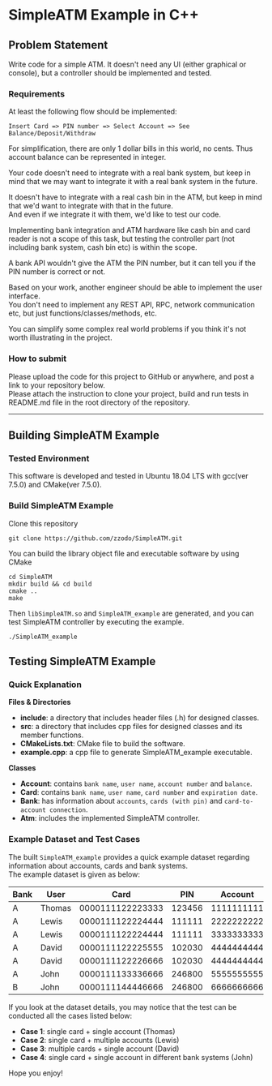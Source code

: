 # SimpleATM Example in C++

## Problem Statement
Write code for a simple ATM. It doesn't need any UI (either graphical or console), but a controller should be implemented and tested.  

### Requirements
At least the following flow should be implemented:
```
Insert Card => PIN number => Select Account => See Balance/Deposit/Withdraw
```
For simplification, there are only 1 dollar bills in this world, no cents. Thus account balance can be represented in integer.  

Your code doesn't need to integrate with a real bank system, but keep in mind that we may want to integrate it with a real bank system in the future. 

It doesn't have to integrate with a real cash bin in the ATM, but keep in mind that we'd want to integrate with that in the future.  
And even if we integrate it with them, we'd like to test our code.  

Implementing bank integration and ATM hardware like cash bin and card reader is not a scope of this task,
but testing the controller part (not including bank system, cash bin etc) is within the scope.  

A bank API wouldn't give the ATM the PIN number, but it can tell you if the PIN number is correct or not.  

Based on your work, another engineer should be able to implement the user interface.  
You don't need to implement any REST API, RPC, network communication etc, but just functions/classes/methods, etc.

You can simplify some complex real world problems if you think it's not worth illustrating in the project.


### How to submit
Please upload the code for this project to GitHub or anywhere, and post a link to your repository below.  
Please attach the instruction to clone your project, build and run tests in README.md file in the root directory of the repository.

---

## Building SimpleATM Example

### Tested Environment
This software is developed and tested in Ubuntu 18.04 LTS with gcc(ver 7.5.0) and CMake(ver 7.5.0).

### Build SimpleATM Example
Clone this repository
```
git clone https://github.com/zzodo/SimpleATM.git
```
You can build the library object file and executable software by using CMake
```
cd SimpleATM
mkdir build && cd build
cmake ..
make
```
Then `libSimpleATM.so` and `SimpleATM_example` are generated, and you can test SimpleATM controller by executing the example.
```
./SimpleATM_example
```

## Testing SimpleATM Example
### Quick Explanation
__Files & Directories__
- __include__: a directory that includes header files (.h) for designed classes.
- __src__: a directory that includes cpp files for designed classes and its member functions.
- __CMakeLists.txt__: CMake file to build the software.
- __example.cpp__: a cpp file to generate SimpleATM_example executable.

__Classes__
- __Account__: contains `bank name`, `user name`, `account number` and `balance`.
- __Card__: contains  `bank name`, `user name`, `card number` and `expiration date`.
- __Bank__: has information about `accounts`, `cards (with pin)` and `card-to-account connection`.
- __Atm__: includes the implemented SimpleATM controller.

### Example Dataset and Test Cases
The built `SimpleATM_example` provides a quick example dataset regarding information about accounts, cards and bank systems.  
The example dataset is given as below:

|Bank|User|Card|PIN|Account|
|-|------|----------------|------|----------|
|A|Thomas|0000111122223333|123456|1111111111|
|A|Lewis|0000111122224444|111111|2222222222|
|A|Lewis|0000111122224444|111111|3333333333|
|A|David|0000111122225555|102030|4444444444|
|A|David|0000111122226666|102030|4444444444|
|A|John|0000111133336666|246800|5555555555|
|B|John|0000111144446666|246800|6666666666|

If you look at the dataset details, you may notice that the test can be conducted all the cases listed below:
- __Case 1__: single card + single account (Thomas)
- __Case 2__: single card + multiple accounts (Lewis)
- __Case 3__: multiple cards + single account (David)
- __Case 4__: single card + single account in different bank systems (John)

Hope you enjoy!
